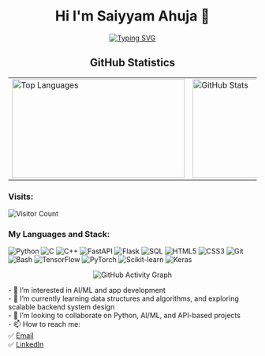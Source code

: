 <h1 align="center">Hi I'm Saiyyam Ahuja 👋</h1>

<p align="center">
  <a href="https://git.io/typing-svg">
    <img src="https://readme-typing-svg.herokuapp.com?font=Poppins&size=23&duration=4000&color=F714ED&center=true&vCenter=true&lines=Python+Developer;Backend+Dev;ML+Enthusiast" alt="Typing SVG" />
  </a>
</p>

<h2 align="center">GitHub Statistics</h2>

<table align="center">
  <tr>
    <td>
      <a href="https://github.com/saiyyamahuja">
        <img width="350" height="200" src="https://github-readme-stats.vercel.app/api/top-langs/?username=saiyyamahuja&show_icons=true&theme=midnight-purple&layout=compact&hide_title=true" alt="Top Languages"/>
      </a>
    </td>
    <td>
      <a href="https://github.com/saiyyamahuja">
        <img width="350" height="200" src="https://github-readme-stats.vercel.app/api?username=saiyyamahuja&show_icons=true&theme=ayu-mirage&hide_title=true" alt="GitHub Stats"/>
      </a>
    </td>
  </tr>
</table>

<p align="center">
  <h3>Visits:</h3>
  <img src="https://profile-counter.glitch.me/saiyyamahuja/count.svg" alt="Visitor Count"/>
</p>

<h3>My Languages and Stack:</h3>
<p>
  <img src="https://img.shields.io/badge/python-3670A0?style=for-the-badge&logo=python&logoColor=ffdd54" alt="Python"/>
  <img src="https://img.shields.io/badge/c-%2300599C.svg?style=for-the-badge&logo=c&logoColor=white" alt="C"/>
  <img src="https://img.shields.io/badge/c++-%2300599C.svg?style=for-the-badge&logo=c%2B%2B&logoColor=white" alt="C++"/>
  <img src="https://img.shields.io/badge/FastAPI-005571?style=for-the-badge&logo=fastapi" alt="FastAPI"/>
  <img src="https://img.shields.io/badge/Flask-000000.svg?style=for-the-badge&logo=flask&logoColor=white" alt="Flask"/>
  <img src="https://img.shields.io/badge/SQL-003B57.svg?style=for-the-badge&logo=sqlite&logoColor=white" alt="SQL"/>
  <img src="https://img.shields.io/badge/HTML5-%23E34F26.svg?style=for-the-badge&logo=html5&logoColor=white" alt="HTML5"/>
  <img src="https://img.shields.io/badge/CSS3-%231572B6.svg?style=for-the-badge&logo=css3&logoColor=white" alt="CSS3"/>
  <img src="https://img.shields.io/badge/Git-%23F05033.svg?style=for-the-badge&logo=git&logoColor=white" alt="Git"/>
  <img src="https://img.shields.io/badge/Bash-121011.svg?style=for-the-badge&logo=gnubash&logoColor=white" alt="Bash"/>
  <img src="https://img.shields.io/badge/TensorFlow-FF6F00?style=for-the-badge&logo=tensorflow&logoColor=white" alt="TensorFlow"/>
  <img src="https://img.shields.io/badge/PyTorch-EE4C2C?style=for-the-badge&logo=pytorch&logoColor=white" alt="PyTorch"/>
  <img src="https://img.shields.io/badge/scikit_learn-F7931E?style=for-the-badge&logo=scikit-learn&logoColor=white" alt="Scikit-learn"/>
  <img src="https://img.shields.io/badge/Keras-D00000?style=for-the-badge&logo=keras&logoColor=white" alt="Keras"/>
</p>

<p align="center">
  <img src="https://github-readme-activity-graph.vercel.app/graph?username=saiyyamahuja&bg_color=000000&color=ffffff&line=9e4c98&point=2e2d2d&area=true&hide_border=true" alt="GitHub Activity Graph"/>
</p>

<p>
  - 👀 I’m interested in AI/ML and app development<br>
  - 🌱 I’m currently learning data structures and algorithms, and exploring scalable backend system design<br>
  - 💞️ I’m looking to collaborate on Python, AI/ML, and API-based projects<br>
  - 📫 How to reach me:<br>
  ✅ <a href="mailto:saiyyam@gmail.com">Email</a><br>
  ✅ <a href="https://www.linkedin.com/in/saiyyamahuja/" target="_blank">LinkedIn</a> 
</p>
